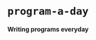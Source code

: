<div align="center">
  <h1><code>program-a-day</code></h1>

  <strong>Writing programs everyday</strong>

</div>
